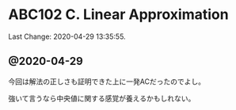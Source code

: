 # ABC102 C. Linear Approximation

Last Change: 2020-04-29 13:35:55.

## @2020-04-29

今回は解法の正しさも証明できた上に一発ACだったのでよし。

強いて言うなら中央値に関する感覚が養えるかもしれない。

